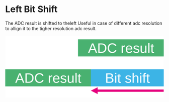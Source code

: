 # Left Bit Shift

The ADC result is shifted to theleft
Useful in case of different adc resolution to allign it to the tigher resolution adc result. 

![left bite shift](img/left_bite_shift.svg)
